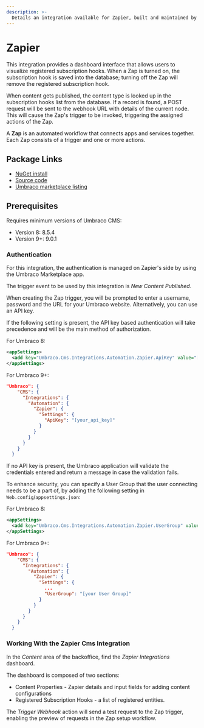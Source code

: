 ```yaml
---
description: >-
  Details an integration available for Zapier, built and maintained by Umbraco HQ.
---
```


# Zapier

This integration provides a dashboard interface that allows users to visualize registered subscription hooks. When a Zap is turned on, the subscription hook is saved into the database; turning off the Zap will remove the registered subscription hook.

When content gets published, the content type is looked up in the subscription hooks list from the database. If a record is found, a POST request will be sent to the webhook URL with details of the current node. This will cause the Zap's trigger to be invoked, triggering the assigned actions of the Zap.

A **Zap** is an automated workflow that connects apps and services together. Each Zap consists of a trigger and one or more actions.

## Package Links

- [NuGet install](https://www.nuget.org/packages/Umbraco.Cms.Integrations.Automation.Zapier)
- [Source code](https://github.com/umbraco/Umbraco.Cms.Integrations/tree/main/src/Umbraco.Cms.Integrations.Automation.Zapier)
- [Umbraco marketplace listing](https://marketplace.umbraco.com/package/umbraco.cms.integrations.automation.zapier)

## Prerequisites

Requires minimum versions of Umbraco CMS:

- Version 8: 8.5.4
- Version 9+: 9.0.1

### Authentication

For this integration, the authentication is managed on Zapier's side by using the Umbraco Marketplace app.

The trigger event to be used by this integration is _New Content Published_.

When creating the Zap trigger, you will be prompted to enter a username, password and the URL for your Umbraco website. Alternatively, you can use an API key.

If the following setting is present, the API key based authentication will take precedence and will be the main method of authorization.

For Umbraco 8:
```xml
<appSettings>
  <add key="Umbraco.Cms.Integrations.Automation.Zapier.ApiKey" value="[your_api_key]" />
</appSettings>
```

For Umbraco 9+:
```json
"Umbraco": {
    "CMS": {
      "Integrations": {
        "Automation": {
          "Zapier": {
            "Settings": {
              "ApiKey": "[your_api_key]"
            }
          }
        }
      }
    }
  }
```


If no API key is present, the Umbraco application will validate the credentials entered and return a message in case the validation fails.

To enhance security, you can specify a User Group that the user connecting needs to be a part of, by adding the following setting in `Web.config`/`appsettings.json`:

For Umbraco 8:
```xml
<appSettings>
  <add key="Umbraco.Cms.Integrations.Automation.Zapier.UserGroup" value="[your User Group]" />
</appSettings>
```

For Umbraco 9+:
```json
"Umbraco": {
    "CMS": {
      "Integrations": {
        "Automation": {
          "Zapier": {
            "Settings": {
              ...
              "UserGroup": "[your User Group]"
            }
          }
        }
      }
    }
  }
```

### Working With the Zapier Cms Integration

In the _Content_ area of the backoffice, find the _Zapier Integrations_ dashboard.

The dashboard is composed of two sections:

- Content Properties - Zapier details and input fields for adding content configurations
- Registered Subscription Hooks - a list of registered entities.

The _Trigger Webhook_ action will send a test request to the Zap trigger, enabling the preview of requests in the Zap setup workflow.
